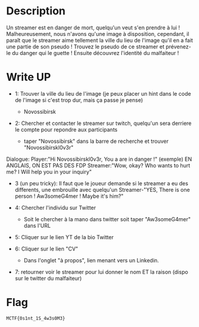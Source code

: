 # Description
Un streamer est en danger de mort, quelqu'un veut s'en prendre à lui !
Malheureusement, nous n'avons qu'une image à disposition, cependant, il paraît que le streamer aime tellement la ville du lieu de l'image qu'il en a fait une partie de son pseudo !
Trouvez le pseudo de ce streamer et prévenez-le du danger qui le guette ! Ensuite découvrez l'identité du malfaiteur !

# Write UP
- 1: Trouver la ville du lieu de l'image (je peux placer un hint dans le code de l'image si c'est trop dur, mais ça passe je pense)
    - Novossibirsk

- 2: Chercher et contacter le streamer sur twitch, quelqu'un sera derriere le compte pour repondre aux participants
    - taper "Novossibirsk" dans la barre de recherche et trouver "Novossibirskl0v3r"

Dialogue: Player:"Hi Novossibirskl0v3r, You a are in danger !" (exemple) EN ANGLAIS, ON EST PAS DES FDP
	  Streamer:"Wow, okay? Who wants to hurt me? I Will help you in your inquiry"

- 3 (un peu tricky): Il faut que le joueur demande si le streamer a eu des differents, une embrouille avec quelqu'un
			 Streamer-"YES, There is one person ! Aw3someG4mer ! Maybe it's him?"

- 4: Chercher l'individu sur Twitter
    - Soit le chercher à la mano dans twitter soit taper "Aw3someG4mer" dans l'URL

- 5: Cliquer sur le lien YT de la bio Twitter

- 6: Cliquer sur le lien "CV"
    - Dans l'onglet "à propos", lien menant vers un Linkedin.

- 7: retourner voir le streamer pour lui donner le nom ET la raison (dispo sur le twitter du malfaiteur)


# Flag
`MCTF{0s1nt_1S_4w3s0M3}`